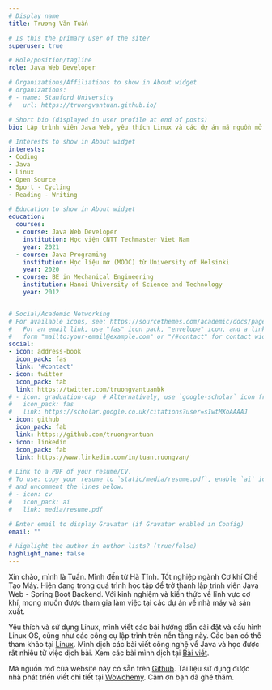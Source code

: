 ```yaml
---
# Display name
title: Trương Văn Tuấn

# Is this the primary user of the site?
superuser: true

# Role/position/tagline
role: Java Web Developer

# Organizations/Affiliations to show in About widget
# organizations:
# - name: Stanford University
#   url: https://truongvantuan.github.io/

# Short bio (displayed in user profile at end of posts)
bio: Lập trình viên Java Web, yêu thích Linux và các dự án mã nguồn mở.

# Interests to show in About widget
interests:
- Coding
- Java
- Linux
- Open Source
- Sport - Cycling
- Reading - Writing

# Education to show in About widget
education:
  courses:
  - course: Java Web Developer
    institution: Học viện CNTT Techmaster Viet Nam
    year: 2021
  - course: Java Programing
    institution: Học liệu mở (MOOC) từ University of Helsinki
    year: 2020
  - course: BE in Mechanical Engineering
    institution: Hanoi University of Science and Technology
    year: 2012


# Social/Academic Networking
# For available icons, see: https://sourcethemes.com/academic/docs/page-builder/#icons
#   For an email link, use "fas" icon pack, "envelope" icon, and a link in the
#   form "mailto:your-email@example.com" or "/#contact" for contact widget.
social:
- icon: address-book
  icon_pack: fas
  link: '#contact'
- icon: twitter
  icon_pack: fab
  link: https://twitter.com/truongvantuanbk
# - icon: graduation-cap  # Alternatively, use `google-scholar` icon from `ai` icon pack
#   icon_pack: fas
#   link: https://scholar.google.co.uk/citations?user=sIwtMXoAAAAJ
- icon: github
  icon_pack: fab
  link: https://github.com/truongvantuan
- icon: linkedin
  icon_pack: fab
  link: https://www.linkedin.com/in/tuantruongvan/

# Link to a PDF of your resume/CV.
# To use: copy your resume to `static/media/resume.pdf`, enable `ai` icons in `params.toml`, 
# and uncomment the lines below.
# - icon: cv
#   icon_pack: ai
#   link: media/resume.pdf

# Enter email to display Gravatar (if Gravatar enabled in Config)
email: ""

# Highlight the author in author lists? (true/false)
highlight_name: false
---
```

Xin chào, mình là Tuấn. Mình đến từ Hà Tĩnh. Tốt nghiệp ngành Cơ khí Chế Tạo Máy. Hiện đang trong quá trình học tập để trở thành lập trình viên Java Web - Spring Boot Backend. Với kinh nghiệm và kiến thức về lĩnh vực cơ khí, mong muốn được tham gia làm việc tại các dự án về nhà máy và sản xuất.

Yêu thích và sử dụng Linux, mình viết các bài hướng dẫn cài đặt và cấu hình Linux OS, cũng như các công cụ lập trình trên nền tảng này. Các bạn có thể tham khảo tại [Linux](linux/).
Mình dịch các bài viết công nghệ về Java và học được rất nhiều từ việc dịch bài. Xem các bài mình dịch tại [Bài viết](post/).

Mã nguồn mở của website này có sẵn trên [Github](https://github.com/truongvantuan/starter-academic). Tài liệu sử dụng được nhà phát triển viết chi tiết tại [Wowchemy](https://wowchemy.com/docs/). Cảm ơn bạn đã ghé thăm.

<!-- {{< icon name="download" pack="fas" >}} Download my {{< staticref "media/demo_resume.pdf" "newtab" >}}resumé{{< /staticref >}}. -->
